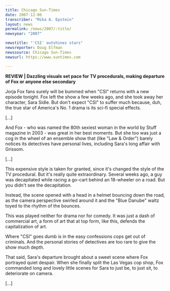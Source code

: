 ```yaml
---
title: Chicago Sun-Times
date: 2007-12-06
transcriber: "Mika A. Epstein"
layout: news
permalink: /news/2007/:title/
newsyear: "2007"

newstitle: "'CSI' outshines stars"
newsreporter: Doug Elfman
newssource: Chicago Sun-Times
newsurl: https://www.suntimes.com

---
```


**REVIEW | Dazzling visuals set pace for TV procedurals, making departure of Fox or anyone else secondary**

Jorja Fox fans surely will be bummed when "CSI" returns with a new episode tonight. Fox left the show a few weeks ago, and she took away her character, Sara Sidle. But don't expect "CSI" to suffer much because, duh, the true star of America's No. 1 drama is its sci-fi special effects.

[...]

And Fox - who was named the 80th sexiest woman in the world by Stuff magazine in 2003 - was great in her best moments. But she too was just a cog in the wheel of an ensemble show that (like "Law & Order") barely notices its detectives have personal lives, including Sara's long affair with Grissom.

[...]

This expensive style is taken for granted, since it's changed the style of the TV procedural. But it's really quite extraordinary. Several weeks ago, a guy was decapitated while racing a go-cart behind an 18-wheeler on a road. But you didn't see the decapitation.

Instead, the scene opened with a head in a helmet bouncing down the road, as the camera perspective swirled around it and the "Blue Danube" waltz toyed to the rhythm of the bounces.

This was played neither for drama nor for comedy. It was just a dash of commercial art, a form of art that at top form, like this, defends the capitalization of art.

Where "CSI" goes dumb is in the easy confessions cops get out of criminals. And the personal stories of detectives are too rare to give the show much depth.

That said, Sara's departure brought about a sweet scene where Fox portrayed quiet despair. When she finally split the Las Vegas cop shop, Fox commanded long and lovely little scenes for Sara to just be, to just sit, to deteriorate on camera.

[...]
